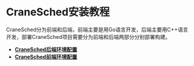# CraneSched安装教程 #

CraneSched分为前端和后端，前端主要是用Go语言开发，后端主要用C++语言开发，部署CraneSched项目需要分为前端和后端两部分分别部署构建。

- [**CraneSched后端环境配置**](./CraneConfiguration.md)
- [**CraneSched前端环境配置**](./Crane-FrontEndConfiguration.md)
